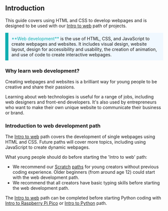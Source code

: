 ## Introduction

This guide covers using HTML and CSS to develop webpages and is designed to be used with our [Intro to web](https://projects.raspberrypi.org/en/pathways/web-intro) path of projects. 

<p style="border-left: solid; border-width:10px; border-color: #0faeb0; background-color: aliceblue; padding: 10px;">
<span style="color: #0faeb0">**Web development**</span> is the use of HTML, CSS, and JavaScript to create webpages and websites. It includes visual design, website layout, design for accessibility and usability, the creation of animation, and use of code to create interactive webpages. 
</p>

### Why learn web development?

Creating webpages and websites is a brilliant way for young people to be creative and share their passions. 

Learning about web technologies is useful for a range of jobs, including web designers and front-end developers. It's also used by entrepreneurs who want to make their own unique website to communicate their business or brand.

### Introduction to web development path

The [Intro to web](https://projects.raspberrypi.org/en/pathways/web-intro) path covers the development of single webpages using HTML and CSS. Future paths will cover more topics, including using JavaScript to create dynamic webpages. 

What young people should do before starting the 'Intro to web' path:

+ We recommend our [Scratch](https://projects.raspberrypi.org/en/projects/getting-started-scratch) [paths](https://projects.raspberrypi.org/en/paths) for young creators without previous coding experience. Older beginners (from around age 12) could start with the web development path.  
+ We recommend that all creators have basic typing skills before starting the web development path.

The [Intro to web](https://projects.raspberrypi.org/en/pathways/web-intro) path can be completed before starting Python coding with [Intro to Raspberry Pi Pico](https://projects.raspberrypi.org/en/pathways/pico-intro) or [Intro to Python](https://projects.raspberrypi.org/en/pathways/python-intro) path. 
